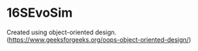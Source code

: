 # 16SEvoSim

Created using object-oriented design. (https://www.geeksforgeeks.org/oops-object-oriented-design/)